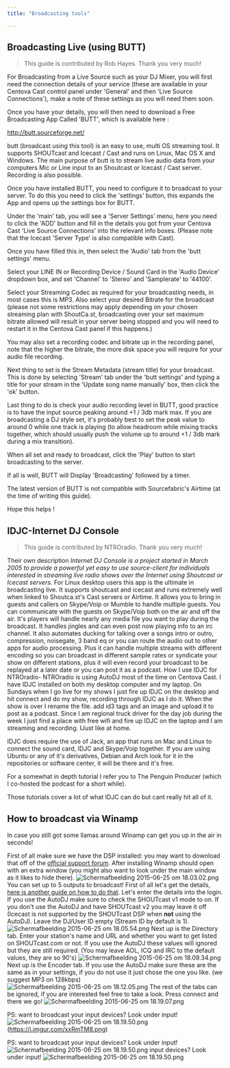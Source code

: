 ```yaml
---
title: "Broadcasting tools"

---
```


## Broadcasting Live (using BUTT)


> This guide is contributed by Rob Hayes. Thank you very much!

For Broadcasting from a Live Source such as your DJ Mixer, you will first need the connection details of your service (these are available in your Centova Cast control panel under 'General' and then 'Live Source Connections'), make a note of these settings as you will need them soon.

Once you have your details, you will then need to download a Free Broadcasting App Called 'BUTT', which is available here :

http://butt.sourceforge.net/

butt (broadcast using this tool) is an easy to use, multi OS streaming tool.
It supports SHOUTcast and Icecast / Cast and runs on Linux, Mac OS X and Windows.
The main purpose of butt is to stream live audio data from your computers Mic or Line input
to an Shoutcast or Icecast / Cast server. Recording is also possible.

Once you have installed BUTT, you need to configure it to broadcast to your server.  To do this you need to click the 'settings' button, this expands the App and opens up the settings box for BUTT.

Under the 'main' tab, you will see a 'Server Settings' menu, here you need to click the 'ADD' button and fill in the details you got from your Centova Cast  'Live Source Connections' into the relevant info boxes.  (Please note that the Icecast 'Server Type' is also compatible with Cast).

Once you have filled this in, then select the 'Audio' tab from the 'butt settings' menu.

Select your LINE IN or Recording Device / Sound Card in the 'Audio Device' dropdown box, and set 'Channel' to 'Stereo' and 'Samplerate' to '44100'.

Select your Streaming Codec as required for your broadcasting needs, in most cases this is MP3. Also select your desired Bitrate for the broadcast (please not some restrictions may apply depending on your chosen streaming plan with ShoutCa.st, broadcasting over your set maximum bitrate allowed will result in your server being stopped and you will need to restart it in the Centova Cast panel if this happens.)

You may also set a recording codec and bitrate up in the recording panel, note that the higher the bitrate, the more disk space you will require for your audio file recording.

Next thing to set is the Stream Metadata (stream title) for your broadcast.  This is done by selecting 'Stream' tab under the 'butt settings' and typing a title for your stream in the 'Update song name manually' box, then click the 'ok' button.

Last thing to do is check your audio recording level in BUTT, good practice is to have the input source peaking around +1 / 3db mark max.  If you are broadcasting a DJ style set, it's probably best to set the peak value to around 0 while one track is playing (to allow headroom while mixing tracks together, which should usually push the volume up to around +1 / 3db mark during a mix transition).

When all set and ready to broadcast, click the 'Play' button to start broadcasting to the server.

If all is well, BUTT will Display 'Broadcasting' followed by a timer.

The latest version of BUTT is not compatible with Sourcefabric's Airtime (at the time of writing this guide).

Hope this helps !

## IDJC-Internet DJ Console


> This guide is contributed by NTROradio. Thank you very much!

Their own description
*Internet DJ Console is a project started in March 2005 to provide a powerful yet easy to use source-client for individuals interested in streaming live radio shows over the Internet using Shoutcast or Icecast servers.*
For Linux desktop users this app is the ultimate in broadcasting live. It supports shoutcast and icecast and runs extremely well when linked to Shoutca.st's Cast servers or Airtime. It allows you to bring in guests and callers on Skype/Voip or Mumble to handle multiple guests. You can communicate with the guests on Skype/Voip both on the air and off the air. It's players will handle nearly any media file you want to play during the broadcast. It handles jingles and can even post now playing info to an irc channel. It also automates ducking for talking over a songs intro or outro, compression, noisegate, 3 band eq or you can route the audio out to other apps for audio processing. Plus it can handle multiple streams with different encoding so you can broadcast in different sample rates or syndicate your show on different stations, plus it will even record your broadcast to be replayed at a later date or you can post it as a podcast.
How I use IDJC for NTROradio-
NTROradio is using AutoDJ most of the time on Centova Cast. I have IDJC installed on both my desktop computer and my laptop. On Sundays when I go live for my shows I just fire up IDJC on the desktop and hit connect and do my show, recording through IDJC as I do it. When the show is over I rename the file. add id3 tags and an image and upload it to post as a podcast. Since I am regional truck driver for the day job during the week I just find a place with free wifi and fire up IDJC on the laptop and I am streaming and recording. IJust like at home. 

IDJC does require the use of Jack, an app that runs on Mac and Linux to connect the sound card, IDJC and Skype/Voip together. If you are using Ubuntu or any of it's derivatives, Debian and Arch look for it in the repositories or software center, it will be there and it's free. 

For a somewhat in depth tutorial I refer you to The Penguin Producer (which I co-hosted the podcast for a short while). 

Those tutorials cover a lot of what IDJC can do but cant really hit all of it.

## How to broadcast via Winamp

In case you still got some llamas around Winamp can get you up in the air in seconds!

First of all make sure we have the DSP installed: you may want to download that off of the [official support forum](http://forums.winamp.com/showthread.php?t=378892). After installing Winamp should open with an extra window (you might also want to look under the main window as it likes to hide there).
![Schermafbeelding 2015-06-25 om 18.03.02.png](https://i.imgur.com/aVa2Mv9.png) 
You can set up to 5 outputs to broadcast! 
First of all let's get the details, [here is another guide on how to do that](https://community.shoutca.st/topic/24/first-aid-how-to-broadcast-live).
Let's enter the details into the login. If you use the AutoDJ make sure to check the SHOUTcast v1 mode to on. If you don't use the AutoDJ and have SHOUTcast v2 you may leave it off (Icecast is not supported by the SHOUTcast DSP when **not** using the AutoDJ). 
Leave the DJ/User ID empty (Stream ID by default is 1).
![Schermafbeelding 2015-06-25 om 18.05.54.png](https://i.imgur.com/qR8gco1.png) 
Next up is the Directory tab. Enter your station's name and URL and whether you want to get listed on SHOUTcast.com or not. If you use the AutoDJ these values will ignored but they are still required. (You may leave AOL, ICQ and IRC to the default values, they are so 90's)
![Schermafbeelding 2015-06-25 om 18.09.34.png](https://i.imgur.com/llCB3lx.png) 
Next up is the Encoder tab. If you use the AutoDJ make sure these are the same as in your settings, if you do not use it just chose the one you like. (we suggest MP3 on 128kbps)
![Schermafbeelding 2015-06-25 om 18.12.05.png](https://i.imgur.com/jOQNNEy.png) 
The rest of the tabs can be ignored, if you are interested feel free to take a look.
Press connect and there we go!
![Schermafbeelding 2015-06-25 om 18.19.07.png](https://i.imgur.com/xxRmTM8.png) 


PS: want to broadcast your input devices? Look under input!
![Schermafbeelding 2015-06-25 om 18.19.50.png](https://i.imgur.com/brjfRmP.png)
(https://i.imgur.com/xxRmTM8.png) 


PS: want to broadcast your input devices? Look under input!
![Schermafbeelding 2015-06-25 om 18.19.50.png](https://i.imgur.com/brjfRmP.png)
 input devices? Look under input!
![Schermafbeelding 2015-06-25 om 18.19.50.png](https://i.imgur.com/brjfRmP.png)
